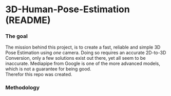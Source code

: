 <h1>3D-Human-Pose-Estimation (README)</h1>


<h3>The goal</h3>

The mission behind this project, is to create a fast, reliable and simple 3D Pose Estimation using *one* camera.
Doing so requires an accurate 2D-to-3D Conversion, only a few solutions exist out there, yet all seem to be inaccurate.
Mediapipe from Google is one of the more advanced models, which is not a guarantee for being good. <br>
Therefor this repo was created.

<h3>Methodology</h3>




